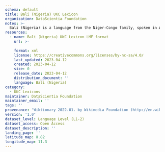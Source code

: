 ```yaml
---
schema: default
title: Bali (Nigeria) UKC Lexicon
organization: DataScientia Foundation
notes: >-
  Bali (Nigeria) is a language from the Niger-Congo family, spoken in Africa. The UKC Lexicon of Bali (Nigeria) is represented as a lexico-semantic network. It consists of words, word senses, synsets, as well as sense-level and synset-level relationships.
resources:
  - name: Bali (Nigeria) UKC Lexicon LMF format
    url: >-
      
    format: xml
    license: https://creativecommons.org/licenses/by-nc-sa/4.0/
    last_updated: 2023-04-12
    created: 2023-04-12
    size: 0
    release_date: 2023-04-12
    distribution_document: ''
    language: Bali (Nigeria)
category:
  - UKC Lexicons
maintainer: DataScientia Foundation
maintainer_email: ''
tags: ''
provenance: 'Wiktionary 2022.01. by Wikimedia Foundation (http://en.wiktionary.org); Princeton WordNet 2.1 by Princeton University (https://wordnet.princeton.edu)'
version: '1.0'
dataset_level: Language Level (L1-2)
dataset_access: Open Access
dataset_description: ''
landing_page: ''
latitude_map: 8.82
longitude_map: 11.3
---
```

